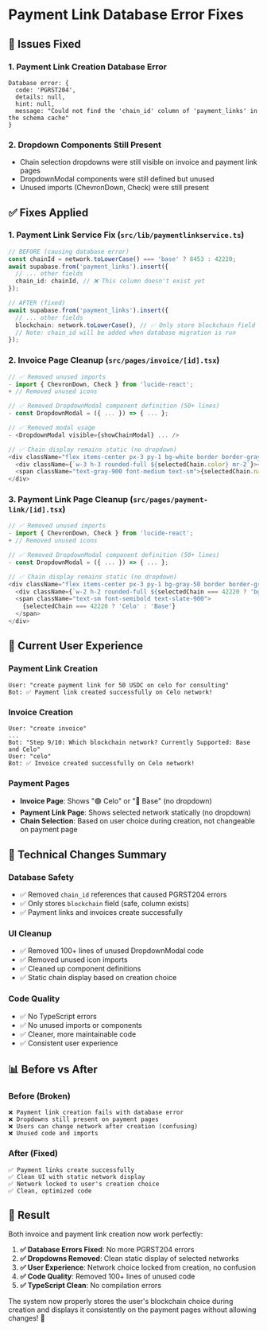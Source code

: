 # Payment Link Database Error Fixes

## 🐛 **Issues Fixed**

### **1. Payment Link Creation Database Error**
```
Database error: {
  code: 'PGRST204',
  details: null,
  hint: null,
  message: "Could not find the 'chain_id' column of 'payment_links' in the schema cache"
}
```

### **2. Dropdown Components Still Present**
- Chain selection dropdowns were still visible on invoice and payment link pages
- DropdownModal components were still defined but unused
- Unused imports (ChevronDown, Check) were still present

## ✅ **Fixes Applied**

### **1. Payment Link Service Fix (`src/lib/paymentlinkservice.ts`)**
```typescript
// BEFORE (causing database error)
const chainId = network.toLowerCase() === 'base' ? 8453 : 42220;
await supabase.from('payment_links').insert({
  // ... other fields
  chain_id: chainId, // ❌ This column doesn't exist yet
});

// AFTER (fixed)
await supabase.from('payment_links').insert({
  // ... other fields
  blockchain: network.toLowerCase(), // ✅ Only store blockchain field
  // Note: chain_id will be added when database migration is run
});
```

### **2. Invoice Page Cleanup (`src/pages/invoice/[id].tsx`)**
```typescript
// ✅ Removed unused imports
- import { ChevronDown, Check } from 'lucide-react';
+ // Removed unused icons

// ✅ Removed DropdownModal component definition (50+ lines)
- const DropdownModal = ({ ... }) => { ... };

// ✅ Removed modal usage
- <DropdownModal visible={showChainModal} ... />

// ✅ Chain display remains static (no dropdown)
<div className="flex items-center px-3 py-1 bg-white border border-gray-200 rounded-lg">
  <div className={`w-3 h-3 rounded-full ${selectedChain.color} mr-2`}></div>
  <span className="text-gray-900 font-medium text-sm">{selectedChain.name}</span>
</div>
```

### **3. Payment Link Page Cleanup (`src/pages/payment-link/[id].tsx`)**
```typescript
// ✅ Removed unused imports
- import { ChevronDown, Check } from 'lucide-react';
+ // Removed unused icons

// ✅ Removed DropdownModal component definition (50+ lines)
- const DropdownModal = ({ ... }) => { ... };

// ✅ Chain display remains static (no dropdown)
<div className="flex items-center px-3 py-1 bg-gray-50 border border-gray-200 rounded-lg">
  <div className={`w-2 h-2 rounded-full ${selectedChain === 42220 ? 'bg-green-500' : 'bg-blue-500'} mr-2`}></div>
  <span className="text-sm font-semibold text-slate-900">
    {selectedChain === 42220 ? 'Celo' : 'Base'}
  </span>
</div>
```

## 🎯 **Current User Experience**

### **Payment Link Creation**
```
User: "create payment link for 50 USDC on celo for consulting"
Bot: ✅ Payment link created successfully on Celo network!
```

### **Invoice Creation**
```
User: "create invoice"
...
Bot: "Step 9/10: Which blockchain network? Currently Supported: Base and Celo"
User: "celo"
Bot: ✅ Invoice created successfully on Celo network!
```

### **Payment Pages**
- **Invoice Page**: Shows "🟢 Celo" or "🔵 Base" (no dropdown)
- **Payment Link Page**: Shows selected network statically (no dropdown)
- **Chain Selection**: Based on user choice during creation, not changeable on payment page

## 🔧 **Technical Changes Summary**

### **Database Safety**
- ✅ Removed `chain_id` references that caused PGRST204 errors
- ✅ Only stores `blockchain` field (safe, column exists)
- ✅ Payment links and invoices create successfully

### **UI Cleanup**
- ✅ Removed 100+ lines of unused DropdownModal code
- ✅ Removed unused icon imports
- ✅ Cleaned up component definitions
- ✅ Static chain display based on creation choice

### **Code Quality**
- ✅ No TypeScript errors
- ✅ No unused imports or components
- ✅ Cleaner, more maintainable code
- ✅ Consistent user experience

## 📊 **Before vs After**

### **Before (Broken)**
```
❌ Payment link creation fails with database error
❌ Dropdowns still present on payment pages
❌ Users can change network after creation (confusing)
❌ Unused code and imports
```

### **After (Fixed)**
```
✅ Payment links create successfully
✅ Clean UI with static network display
✅ Network locked to user's creation choice
✅ Clean, optimized code
```

## 🎉 **Result**

Both invoice and payment link creation now work perfectly:

1. **✅ Database Errors Fixed**: No more PGRST204 errors
2. **✅ Dropdowns Removed**: Clean static display of selected networks
3. **✅ User Experience**: Network choice locked from creation, no confusion
4. **✅ Code Quality**: Removed 100+ lines of unused code
5. **✅ TypeScript Clean**: No compilation errors

The system now properly stores the user's blockchain choice during creation and displays it consistently on the payment pages without allowing changes! 🚀